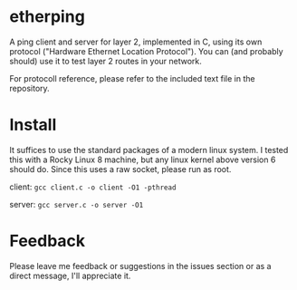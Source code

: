 # etherping
A ping client and server for layer 2, implemented in C, using its own protocol ("Hardware Ethernet Location Protocol"). You can (and probably should) use it to test layer 2 routes in your network.

For protocoll reference, please refer to the included text file in the repository.

# Install

It suffices to use the standard packages of a modern linux system. I tested this with a Rocky Linux 8 machine, but any linux kernel above version 6 should do. Since this uses a raw socket, please run as root.

client: `gcc client.c -o client -O1 -pthread`

server: `gcc server.c -o server -O1`

# Feedback

Please leave me feedback or suggestions in the issues section or as a direct message, I'll appreciate it.
